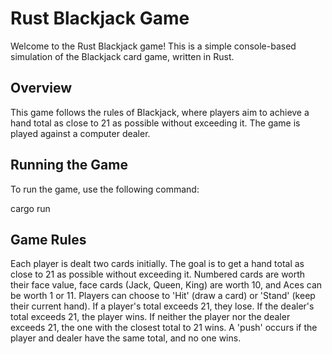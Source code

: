 # Rust Blackjack Game

Welcome to the Rust Blackjack game! This is a simple console-based simulation of the Blackjack card game, written in Rust.

## Overview

This game follows the rules of Blackjack, where players aim to achieve a hand total as close to 21 as possible without exceeding it. The game is played against a computer dealer.

## Running the Game
To run the game, use the following command:

cargo run


## Game Rules
Each player is dealt two cards initially.
The goal is to get a hand total as close to 21 as possible without exceeding it.
Numbered cards are worth their face value, face cards (Jack, Queen, King) are worth 10, and Aces can be worth 1 or 11.
Players can choose to 'Hit' (draw a card) or 'Stand' (keep their current hand).
If a player's total exceeds 21, they lose. If the dealer's total exceeds 21, the player wins.
If neither the player nor the dealer exceeds 21, the one with the closest total to 21 wins.
A 'push' occurs if the player and dealer have the same total, and no one wins.
